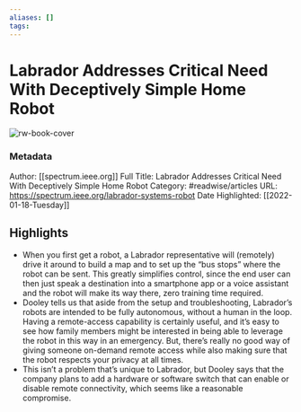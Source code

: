 ```yaml
---
aliases: []
tags:
---
```

# Labrador Addresses Critical Need With Deceptively Simple Home Robot

![rw-book-cover](https://readwise-assets.s3.amazonaws.com/static/images/article4.6bc1851654a0.png)
### Metadata
Author: [[spectrum.ieee.org]]
Full Title: Labrador Addresses Critical Need With Deceptively Simple Home Robot
Category: #readwise/articles
URL: https://spectrum.ieee.org/labrador-systems-robot
Date Highlighted: [[2022-01-18-Tuesday]]

## Highlights
- When you first get a robot, a Labrador representative will (remotely) drive it around to build a map and to set up the “bus stops” where the robot can be sent. This greatly simplifies control, since the end user can then just speak a destination into a smartphone app or a voice assistant and the robot will make its way there, zero training time required.
- Dooley tells us that aside from the setup and troubleshooting, Labrador’s robots are intended to be fully autonomous, without a human in the loop. Having a remote-access capability is certainly useful, and it’s easy to see how family members might be interested in being able to leverage the robot in this way in an emergency. But, there’s really no good way of giving someone on-demand remote access while also making sure that the robot respects your privacy at all times.
- This isn’t a problem that’s unique to Labrador, but Dooley says that the company plans to add a hardware or software switch that can enable or disable remote connectivity, which seems like a reasonable compromise.


